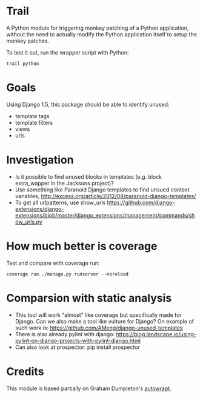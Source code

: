 Trail
=========

A Python module for triggering monkey patching of a Python application,
without the need to actually modify the Python application itself to
setup the monkey patches.

To test it out, run the wrapper script with Python:

    trail python

Goals
=====

Using Django 1.5, this package should be able to identify unused:

- template tags
- template filters
- views
- urls

Investigation
=============

- Is it possible to find unused blocks in templates (e.g. block extra_wapper in the Jacksons project)?
- Use something like Paranoid Django templates to find unsued context variables, http://excess.org/article/2012/04/paranoid-django-templates/
- To get all urlpatterns, use show_urls https://github.com/django-extensions/django-extensions/blob/master/django_extensions/management/commands/show_urls.py

How much better is coverage
===========================
Test and compare with coverage run:

    coverage run ./manage.py runserver --noreload

Comparsion with static analysis
===============================

- This tool will work "almost" like coverage but specifically made for Django. Can we also make a tool like vulture for Django? On example of such work is: https://github.com/AMeng/django-unused-templates
- There is also already pylint with django: https://blog.landscape.io/using-pylint-on-django-projects-with-pylint-django.html
- Can also look at prospector: pip install prospector

Credits
======
This module is based partially on Graham Dumpleton's [autowrapt](https://github.com/GrahamDumpleton/autowrapt/).